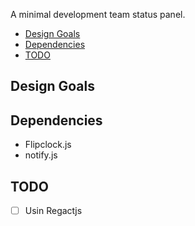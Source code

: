 A minimal development team status panel.

- [Design Goals](#design-goals)
- [Dependencies](#dependencies)
- [TODO](#todo)

## Design Goals


## Dependencies

- Flipclock.js
- notify.js

## TODO
- [ ] Usin Regactjs

